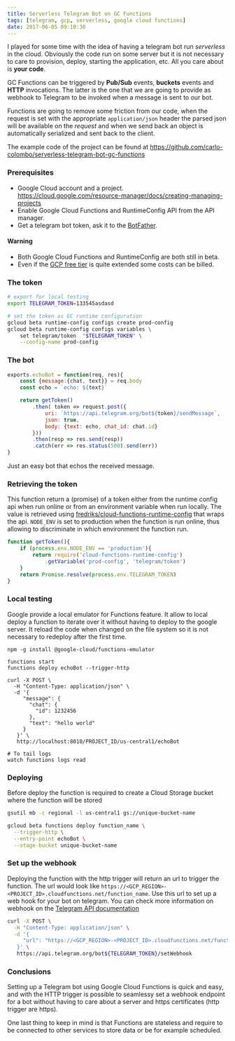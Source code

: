 ```yaml
---
title: Serverless Telegram Bot on GC Functions
tags: [telegram, gcp, serverless, google cloud functions]
date: 2017-06-05 09:10:30
---
```


I played for some time with the idea of having a telegram bot run _serverless_ in the cloud. Obviously the code run on some server but it is not necessary to care to provision, deploy, starting the application, etc. All you care about is **your code**.

GC Functions can be triggered by **Pub/Sub** events, **buckets** events and **HTTP** invocations. The latter is the one that we are going to provide as webhook to Telegram to be invoked when a message is sent to our bot.

Functions are going to remove some friction from our code, when the request is set with the appropriate `application/json` header the parsed json will be available on the _request_ and when we send back an object is automatically serialized and sent back to the client. 

The example code of the project can be found at https://github.com/carlo-colombo/serverless-telegram-bot-gc-functions

### Prerequisites
* Google Cloud account and a project. https://cloud.google.com/resource-manager/docs/creating-managing-projects
* Enable Google Cloud Functions and RuntimeConfig API from the API manager.
* Get a telegram bot token, ask it to the [BotFather](https://telegram.me/BotFather).

#### Warning
* Both Google Cloud Functions and RuntimeConfig are both still in beta.
* Even if the [GCP free tier](https://cloud.google.com/free/) is quite extended some costs can be billed.

### The token

```bash
# export for local testing 
export TELEGRAM_TOKEN=133545asdasd

# set the token as GC runtime configuration 
gcloud beta runtime-config configs create prod-config
gcloud beta runtime-config configs variables \
    set telegram/token  "$TELEGRAM_TOKEN" \
    --config-name prod-config
```

### The bot

```js
exports.echoBot = function(req, res){
    const {message:{chat, text}} = req.body
    const echo = `echo: ${text}`

    return getToken()
        .then( token => request.post({
            uri: `https://api.telegram.org/bot${token}/sendMessage`,
            json: true,
            body: {text: echo, chat_id: chat.id}
        }))
        .then(resp => res.send(resp))
        .catch(err => res.status(500).send(err))
}

```
Just an easy bot that echos the received message.

### Retrieving the token

This function return a (promise) of a token either from the runtime config api when run online or from an environment variable when run locally. The value is retrieved using [fredriks/cloud-functions-runtime-config](https://github.com/fredriks/cloud-functions-runtime-config) that wraps the api. `NODE_ENV` is set to production when the function is run online, thus allowing to discriminate in which environment the function run.

```js
function getToken(){
    if (process.env.NODE_ENV == 'production'){
        return require('cloud-functions-runtime-config')
            .getVariable('prod-config', 'telegram/token')
    }
    return Promise.resolve(process.env.TELEGRAM_TOKEN)
}
```

### Local testing

Google provide a local emulator for Functions feature. It allow to local deploy a function to iterate over it without having to deploy to the google server. It reload the code when changed on the file system so it is not necessary to redeploy after the first time.

```
npm -g install @google-cloud/functions-emulator

functions start
functions deploy echoBot --trigger-http

curl -X POST \
  -H "Content-Type: application/json" \
  -d '{
     "message": {
       "chat": {
         "id": 1232456
       },
       "text": "hello world"
     }
   }' \
   http://localhost:8010/PROJECT_ID/us-central1/echoBot

# To tail logs
watch functions logs read

```

### Deploying

Before deploy the function is required to create a Cloud Storage bucket where the function will be stored

```sh
gsutil mb -c regional -l us-central1 gs://unique-bucket-name

gcloud beta functions deploy function_name \
  --trigger-http \
  --entry-point echoBot \
  --stage-bucket unique-bucket-name
```

### Set up the webhook

Deploying the function with the http trigger will return an url to trigger the function. The url would look like `https://<GCP_REGION>-<PROJECT_ID>.cloudfunctions.net/function_name`. Use this url to set up a web hook for your bot on telegram. You can check more information on webhook on the [Telegram API documentation](https://core.telegram.org/bots/api#setwebhook)

```sh
curl -X POST \
  -H "Content-Type: application/json" \
  -d '{
     "url": "https://<GCP_REGION>-<PROJECT_ID>.cloudfunctions.net/function_name"
   }' \
   https://api.telegram.org/bot${TELEGRAM_TOKEN}/setWebhook
```

### Conclusions

Setting up a Telegram bot using Google Cloud Functions is quick and easy, and with the HTTP trigger is possible to seamlessy set a webhook endpoint for a bot without having to care about a server and https certificates (http trigger are https).

One last thing to keep in mind is that Functions are stateless and require to be connected to other services to store data or be for example scheduled. 
